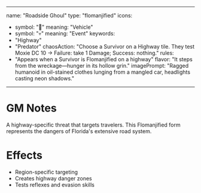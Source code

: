 
---
name: "Roadside Ghoul"
type: "flomanjified"
icons:
  - symbol: "🚗"
    meaning: "Vehicle"
  - symbol: "💀"
    meaning: "Event"
keywords:
  - "Highway"
  - "Predator"
chaosAction: "Choose a Survivor on a Highway tile. They test Moxie DC 10 → Failure: take 1 Damage; Success: nothing."
rules:
  - "Appears when a Survivor is Flomanjified on a highway"
flavor: "It steps from the wreckage—hunger in its hollow grin."
imagePrompt: "Ragged humanoid in oil-stained clothes lunging from a mangled car, headlights casting neon shadows."
---

# GM Notes

A highway-specific threat that targets travelers. This Flomanjified form represents the dangers of Florida's extensive road system.

# Effects

- Region-specific targeting
- Creates highway danger zones
- Tests reflexes and evasion skills
